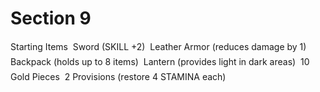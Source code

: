 # Section 9

Starting Items
 Sword (SKILL +2)
 Leather Armor (reduces damage by 1)
 Backpack (holds up to 8 items)
 Lantern (provides light in dark areas)
 10 Gold Pieces
 2 Provisions (restore 4 STAMINA each)